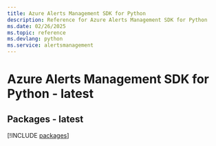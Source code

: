 ```yaml
---
title: Azure Alerts Management SDK for Python
description: Reference for Azure Alerts Management SDK for Python
ms.date: 02/26/2025
ms.topic: reference
ms.devlang: python
ms.service: alertsmanagement
---
```

# Azure Alerts Management SDK for Python - latest
## Packages - latest
[!INCLUDE [packages](alerts-management-index.md)]